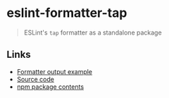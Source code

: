 # eslint-formatter-tap

> ESLint's `tap` formatter as a standalone package

## Links

- [Formatter output example](https://eslint.org/docs/user-guide/formatters/#tap)
- [Source code](https://github.com/fregante/eslint-formatters/tree/main/packages/eslint-formatter-tap)
- [npm package contents](https://www.unpkg.com/browse/eslint-formatter-tap/)
